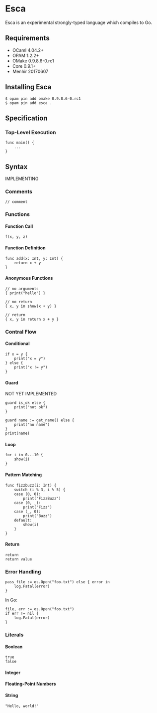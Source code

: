 # Esca

Esca is an experimental strongly-typed language which compiles to Go.

## Requirements

- OCaml 4.04.2+
- OPAM 1.2.2+
- OMake 0.9.8.6-0.rc1
- Core 0.9.1+
- Menhir 20170607

## Installing Esca

```
$ opam pin add omake 0.9.8.6-0.rc1
$ opam pin add esca .
```

## Specification

### Top-Level Execution

```
func main() {
    ...
}
```

## Syntax

IMPLEMENTING

### Comments

```
// comment
```

### Functions

#### Function Call

```
f(x, y, z)
```

#### Function Definition

```
func add(x: Int, y: Int) {
    return x + y
}
```

#### Anonymous Functions


```
// no arguments
{ print("hello") }

// no return
{ x, y in show(x + y) }

// return
{ x, y in return x + y }
```

### Contral Flow

#### Conditional

```
if x = y {
    print("x = y")
} else {
    print("x != y")
}
```

#### Guard

NOT YET IMPLEMENTED

```
guard is_ok else {
    print("not ok")
}
```

```
guard name := get_name() else {
    print("no name")
}
print(name)
```

#### Loop

```
for i in 0...10 {
    show(i)
}
```

#### Pattern Matching

```
func fizzbuzz(i: Int) {
    switch (i % 3, i % 5) {
    case (0, 0):
        print("FizzBuzz")
    case (0, _):
        print("Fizz")
    case (_, 0):
        print("Buzz")
    default:
        show(i)
    }
}
```

#### Return

```
return
return value
```

### Error Handling

```
pass file := os.Open("foo.txt") else { error in
    log.Fatal(error)
}
```

In Go:

```
file, err := os.Open("foo.txt")
if err != nil {
    log.Fatal(error)
}
```

### Literals

#### Boolean

```
true
false
```

#### Integer

#### Floating-Point Numbers

#### String

```
"Hello, world!"
```
